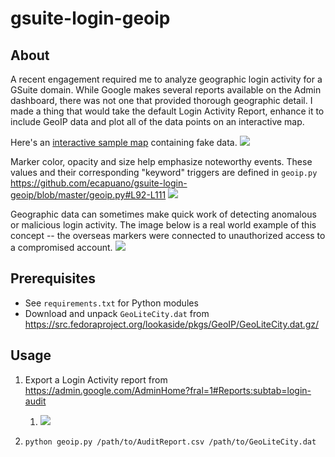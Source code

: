 # gsuite-login-geoip

## About
A recent engagement required me to analyze geographic login activity for a GSuite domain. While Google makes several reports available on the Admin dashboard, there was not one that provided thorough geographic detail. I made a thing that would take the default Login Activity Report, enhance it to include GeoIP data and plot all of the data points on an interactive map.

Here's an [interactive sample map](https://htmlpreview.github.io/?https://raw.githubusercontent.com/ecapuano/gsuite-login-geoip/master/sample_map.html) containing fake data.
[![](https://i.imgur.com/4YmrAno.png)](https://htmlpreview.github.io/?https://raw.githubusercontent.com/ecapuano/gsuite-login-geoip/master/sample_map.html)

Marker color, opacity and size help emphasize noteworthy events. These values and their corresponding "keyword" triggers are defined in `geoip.py` https://github.com/ecapuano/gsuite-login-geoip/blob/master/geoip.py#L92-L111
![](https://i.imgur.com/PNWZLFM.png)

Geographic data can sometimes make quick work of detecting anomalous or malicious login activity. The image below is a real world example of this concept -- the overseas markers were connected to unauthorized access to a compromised account.
![](https://i.imgur.com/i6VT8L3.png)

## Prerequisites
- See `requirements.txt` for Python modules
- Download and unpack `GeoLiteCity.dat` from https://src.fedoraproject.org/lookaside/pkgs/GeoIP/GeoLiteCity.dat.gz/

## Usage
1. Export a Login Activity report from https://admin.google.com/AdminHome?fral=1#Reports:subtab=login-audit
    1. ![](https://i.imgur.com/PAnYpwf.png)

2. `python geoip.py /path/to/AuditReport.csv /path/to/GeoLiteCity.dat`
